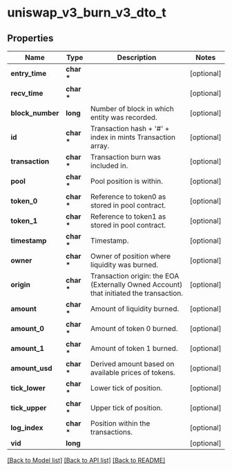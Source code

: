 # uniswap_v3_burn_v3_dto_t

## Properties
Name | Type | Description | Notes
------------ | ------------- | ------------- | -------------
**entry_time** | **char \*** |  | [optional] 
**recv_time** | **char \*** |  | [optional] 
**block_number** | **long** | Number of block in which entity was recorded. | [optional] 
**id** | **char \*** | Transaction hash + &#39;#&#39; + index in mints Transaction array. | [optional] 
**transaction** | **char \*** | Transaction burn was included in. | [optional] 
**pool** | **char \*** | Pool position is within. | [optional] 
**token_0** | **char \*** | Reference to token0 as stored in pool contract. | [optional] 
**token_1** | **char \*** | Reference to token1 as stored in pool contract. | [optional] 
**timestamp** | **char \*** | Timestamp. | [optional] 
**owner** | **char \*** | Owner of position where liquidity was burned. | [optional] 
**origin** | **char \*** | Transaction origin: the EOA (Externally Owned Account) that initiated the transaction. | [optional] 
**amount** | **char \*** | Amount of liquidity burned. | [optional] 
**amount_0** | **char \*** | Amount of token 0 burned. | [optional] 
**amount_1** | **char \*** | Amount of token 1 burned. | [optional] 
**amount_usd** | **char \*** | Derived amount based on available prices of tokens. | [optional] 
**tick_lower** | **char \*** | Lower tick of position. | [optional] 
**tick_upper** | **char \*** | Upper tick of position. | [optional] 
**log_index** | **char \*** | Position within the transactions. | [optional] 
**vid** | **long** |  | [optional] 

[[Back to Model list]](../README.md#documentation-for-models) [[Back to API list]](../README.md#documentation-for-api-endpoints) [[Back to README]](../README.md)


